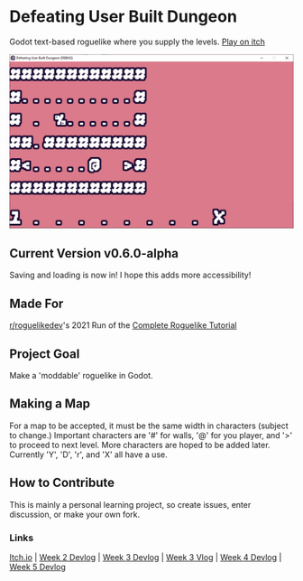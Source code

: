 # Defeating User Built Dungeon
 Godot text-based roguelike where you supply the levels.
 [Play on itch](https://kaizarnike.itch.io/defeating-user-built-dungeon)

![Banner Fourth Version](.//v0.5-alpha-screen3.png)

## Current Version v0.6.0-alpha
Saving and loading is now in! I hope this adds more accessibility!

## Made For
[r/roguelikedev](https://www.reddit.com/r/roguelikedev/)'s 2021 Run of the [Complete Roguelike Tutorial](http://rogueliketutorials.com/)

## Project Goal
Make a 'moddable' roguelike in Godot.

## Making a Map
For a map to be accepted, it must be the same width in characters (subject to change.) Important characters are '#' for walls, '@' for you player, and '>' to proceed to next level. More characters are hoped to be added later. Currently 'Y', 'D', 'r', and 'X' all have a use.

## How to Contribute
This is mainly a personal learning project, so create issues, enter discussion, or make your own fork.

### Links
[Itch.io](https://kaizarnike.itch.io/defeating-user-built-dungeon) |
[Week 2 Devlog](https://kaizarnike.itch.io/defeating-user-built-dungeon/devlog/272748/start-building-a-roguelike-week-2) |
[Week 3 Devlog](https://kaizarnike.itch.io/defeating-user-built-dungeon/devlog/273907/adding-user-elements-week-3) |
[Week 3 Vlog](https://www.youtube.com/watch?v=qiqjGCzRHuk) |
[Week 4 Devlog](https://kaizarnike.itch.io/defeating-user-built-dungeon/devlog/277661/moving-the-badguy-week-4) |
[Week 5 Devlog](https://kaizarnike.itch.io/defeating-user-built-dungeon/devlog/278679/items-are-the-spice-of-life-week-5)
